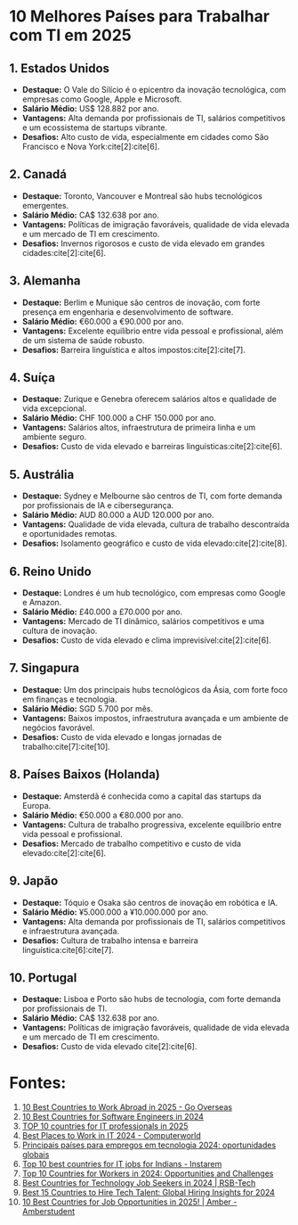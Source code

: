 # 10 Melhores Países para Trabalhar com TI em 2025

## 1. **Estados Unidos**
   - **Destaque:** O Vale do Silício é o epicentro da inovação tecnológica, com empresas como Google, Apple e Microsoft.
   - **Salário Médio:** US$ 128.882 por ano.
   - **Vantagens:** Alta demanda por profissionais de TI, salários competitivos e um ecossistema de startups vibrante.
   - **Desafios:** Alto custo de vida, especialmente em cidades como São Francisco e Nova York:cite[2]:cite[6].

## 2. **Canadá**
   - **Destaque:** Toronto, Vancouver e Montreal são hubs tecnológicos emergentes.
   - **Salário Médio:** CA$ 132.638 por ano.
   - **Vantagens:** Políticas de imigração favoráveis, qualidade de vida elevada e um mercado de TI em crescimento.
   - **Desafios:** Invernos rigorosos e custo de vida elevado em grandes cidades:cite[2]:cite[6].

## 3. **Alemanha**
   - **Destaque:** Berlim e Munique são centros de inovação, com forte presença em engenharia e desenvolvimento de software.
   - **Salário Médio:** €60.000 a €90.000 por ano.
   - **Vantagens:** Excelente equilíbrio entre vida pessoal e profissional, além de um sistema de saúde robusto.
   - **Desafios:** Barreira linguística e altos impostos:cite[2]:cite[7].

## 4. **Suíça**
   - **Destaque:** Zurique e Genebra oferecem salários altos e qualidade de vida excepcional.
   - **Salário Médio:** CHF 100.000 a CHF 150.000 por ano.
   - **Vantagens:** Salários altos, infraestrutura de primeira linha e um ambiente seguro.
   - **Desafios:** Custo de vida elevado e barreiras linguísticas:cite[2]:cite[6].

## 5. **Austrália**
   - **Destaque:** Sydney e Melbourne são centros de TI, com forte demanda por profissionais de IA e cibersegurança.
   - **Salário Médio:** AUD 80.000 a AUD 120.000 por ano.
   - **Vantagens:** Qualidade de vida elevada, cultura de trabalho descontraída e oportunidades remotas.
   - **Desafios:** Isolamento geográfico e custo de vida elevado:cite[2]:cite[8].

## 6. **Reino Unido**
   - **Destaque:** Londres é um hub tecnológico, com empresas como Google e Amazon.
   - **Salário Médio:** £40.000 a £70.000 por ano.
   - **Vantagens:** Mercado de TI dinâmico, salários competitivos e uma cultura de inovação.
   - **Desafios:** Custo de vida elevado e clima imprevisível:cite[2]:cite[6].

## 7. **Singapura**
   - **Destaque:** Um dos principais hubs tecnológicos da Ásia, com forte foco em finanças e tecnologia.
   - **Salário Médio:** SGD 5.700 por mês.
   - **Vantagens:** Baixos impostos, infraestrutura avançada e um ambiente de negócios favorável.
   - **Desafios:** Custo de vida elevado e longas jornadas de trabalho:cite[7]:cite[10].

## 8. **Países Baixos (Holanda)**
   - **Destaque:** Amsterdã é conhecida como a capital das startups da Europa.
   - **Salário Médio:** €50.000 a €80.000 por ano.
   - **Vantagens:** Cultura de trabalho progressiva, excelente equilíbrio entre vida pessoal e profissional.
   - **Desafios:** Mercado de trabalho competitivo e custo de vida elevado:cite[2]:cite[6].

## 9. **Japão**
   - **Destaque:** Tóquio e Osaka são centros de inovação em robótica e IA.
   - **Salário Médio:** ¥5.000.000 a ¥10.000.000 por ano.
   - **Vantagens:** Alta demanda por profissionais de TI, salários competitivos e infraestrutura avançada.
   - **Desafios:** Cultura de trabalho intensa e barreira linguística:cite[6]:cite[7].

## 10. **Portugal**
   - **Destaque:** Lisboa e Porto são hubs de tecnologia, com forte demanda por profissionais de TI.
   - **Salário Médio:** CA$ 132.638 por ano.
   - **Vantagens:** Políticas de imigração favoráveis, qualidade de vida elevada e um mercado de TI em crescimento.
   - **Desafios:** Custo de vida elevado cite[2]:cite[6].

# Fontes:
1. [10 Best Countries to Work Abroad in 2025 - Go Overseas](https://www.gooverseas.com/blog/best-countries-work-abroad)
2. [10 Best Countries for Software Engineers in 2024](https://www.geeksforgeeks.org/best-countries-for-software-engineers/)
3. [TOP 10 countries for IT professionals in 2025](https://visa-digital-nomad.com/blog/top-10-countries/)
4. [Best Places to Work in IT 2024 - Computerworld](https://www.computerworld.com/article/1639561/computerworld-best-places-to-work-in-it-2024.html)
5. [Principais países para empregos em tecnologia 2024: oportunidades globais](https://aparthotel.com/pt/blog/melhores-pa%C3%ADses-para-empregos-em-tecnologia/)
6. [Top 10 best countries for IT jobs for Indians - Instarem](https://www.instarem.com/blog/best-countries-for-it-jobs-for-indians/)
7. [Top 10 Countries for Workers in 2024: Opportunities and Challenges](https://jobtocn.com/2024/09/09/top-10-countries-for-workers-in-2024-opportunities-and-challenges/)
8. [Best Countries for Technology Job Seekers in 2024 | RSB-Tech](https://www.radiosilencebook.com/best-countries-for-technology-job-seekers-in-2024.html)
9. [Best 15 Countries to Hire Tech Talent: Global Hiring Insights for 2024](https://www.gloroots.com/blog/next-tech-talent)
10. [10 Best Countries for Job Opportunities in 2025! | Amber - Amberstudent](https://amberstudent.com/blog/post/best-countries-to-work-abroad)
